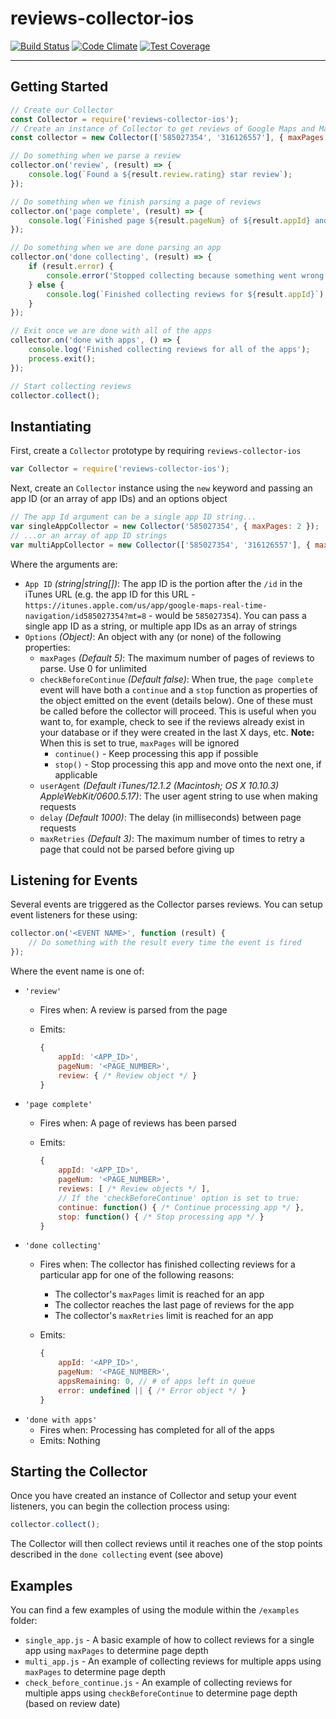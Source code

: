 # reviews-collector-ios
[![Build Status](https://travis-ci.org/wbio/reviews-collector-ios.svg?branch=master)](https://travis-ci.org/wbio/reviews-collector-ios)
[![Code Climate](https://codeclimate.com/github/wbio/reviews-collector-ios/badges/gpa.svg)](https://codeclimate.com/github/wbio/reviews-collector-ios)
[![Test Coverage](https://codeclimate.com/github/wbio/reviews-collector-ios/badges/coverage.svg)](https://codeclimate.com/github/wbio/reviews-collector-ios/coverage)

---

## Getting Started

```javascript
// Create our Collector
const Collector = require('reviews-collector-ios');
// Create an instance of Collector to get reviews of Google Maps and MapQuest and only parse 2 pages max
const collector = new Collector(['585027354', '316126557'], { maxPages: 2 });

// Do something when we parse a review
collector.on('review', (result) => {
	console.log(`Found a ${result.review.rating} star review`);
});

// Do something when we finish parsing a page of reviews
collector.on('page complete', (result) => {
	console.log(`Finished page ${result.pageNum} of ${result.appId} and found ${result.reviews.length} reviews`);
});

// Do something when we are done parsing an app
collector.on('done collecting', (result) => {
	if (result.error) {
		console.error('Stopped collecting because something went wrong');
	} else {
		console.log(`Finished collecting reviews for ${result.appId}`);
	}
});

// Exit once we are done with all of the apps
collector.on('done with apps', () => {
	console.log('Finished collecting reviews for all of the apps');
	process.exit();
});

// Start collecting reviews
collector.collect();
```

## Instantiating
First, create a `Collector` prototype by requiring `reviews-collector-ios`

```javascript
var Collector = require('reviews-collector-ios');
```

Next, create an `Collector` instance using the `new` keyword and passing an app ID (or an array of app IDs) and an options object

```javascript
// The app Id argument can be a single app ID string...
var singleAppCollector = new Collector('585027354', { maxPages: 2 });
// ...or an array of app ID strings
var multiAppCollector = new Collector(['585027354', '316126557'], { maxPages: 2 });
```

Where the arguments are:

- `App ID` *(string|string[])*: The app ID is the portion after the `/id` in the iTunes URL (e.g. the app ID for this URL - `https://itunes.apple.com/us/app/google-maps-real-time-navigation/id585027354?mt=8` - would be `585027354`). You can pass a single app ID as a string, or multiple app IDs as an array of strings
- `Options` *(Object)*: An object with any (or none) of the following properties:
  - `maxPages` *(Default 5)*: The maximum number of pages of reviews to parse. Use 0 for unlimited
  - `checkBeforeContinue` *(Default false)*: When true, the `page complete` event will have both a `continue` and a `stop` function as properties of the object emitted on the event (details below). One of these must be called before the collector will proceed. This is useful when you want to, for example, check to see if the reviews already exist in your database or if they were created in the last X days, etc. **Note:** When this is set to true, `maxPages` will be ignored
     - `continue()` - Keep processing this app if possible
     - `stop()` - Stop processing this app and move onto the next one, if applicable
  - `userAgent` *(Default iTunes/12.1.2 (Macintosh; OS X 10.10.3) AppleWebKit/0600.5.17)*: The user agent string to use when making requests
  - `delay` *(Default 1000)*: The delay (in milliseconds) between page requests
  - `maxRetries` *(Default 3)*: The maximum number of times to retry a page that could not be parsed before giving up


## Listening for Events
Several events are triggered as the Collector parses reviews. You can setup event listeners for these using:

```javascript
collector.on('<EVENT NAME>', function (result) {
	// Do something with the result every time the event is fired
});
```

Where the event name is one of:

- `'review'`
  - Fires when: A review is parsed from the page
  - Emits:

    ```javascript
	{
		appId: '<APP_ID>',
		pageNum: '<PAGE_NUMBER>',
		review: { /* Review object */ }
	}
    ```
- `'page complete'`
  - Fires when: A page of reviews has been parsed
  - Emits:

    ```javascript
	{
		appId: '<APP_ID>',
		pageNum: '<PAGE_NUMBER>',
		reviews: [ /* Review objects */ ],
		// If the 'checkBeforeContinue' option is set to true:
		continue: function() { /* Continue processing app */ },
		stop: function() { /* Stop processing app */ }
	}
    ```
- `'done collecting'`
  - Fires when: The collector has finished collecting reviews for a particular app for one of the following reasons:
     - The collector's `maxPages` limit is reached for an app
     - The collector reaches the last page of reviews for the app
     - The collector's `maxRetries` limit is reached for an app
  - Emits:

    ```javascript
	{
		appId: '<APP_ID>',
		pageNum: '<PAGE_NUMBER>',
		appsRemaining: 0, // # of apps left in queue
		error: undefined || { /* Error object */ }
	}
    ```
- `'done with apps'`
  - Fires when: Processing has completed for all of the apps
  - Emits: Nothing


## Starting the Collector
Once you have created an instance of Collector and setup your event listeners, you can begin the collection process using:

```javascript
collector.collect();
```

The Collector will then collect reviews until it reaches one of the stop points described in the `done collecting` event (see above)


## Examples
You can find a few examples of using the module within the `/examples` folder:

- `single_app.js` - A basic example of how to collect reviews for a single app using `maxPages` to determine page depth
- `multi_app.js` - An example of collecting reviews for multiple apps using `maxPages` to determine page depth
- `check_before_continue.js` - An example of collecting reviews for multiple apps using `checkBeforeContinue` to determine page depth (based on review date)

